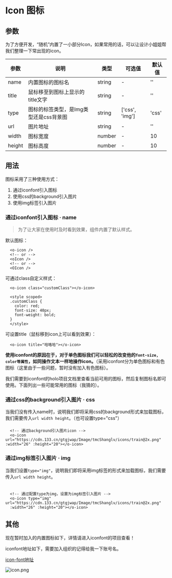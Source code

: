 # Icon 图标
## 参数
为了方便开发，“随机”内置了一小部分Icon，如果常用的话，可以让设计小姐姐帮我们整理一下常出现的icon。

| 参数       | 说明    | 类型      | 可选值       | 默认值   |
|---------- |-------- |---------- |-------------  |-------- |
| name      | 内置图标的图标名   | string  |   -    |     ''    |
| title     | 鼠标移至到图标上显示的title文字    | string| -   | ''   |
| type      | 图标的标签类型，是Img类型还是css背景图   | string    | ['css', 'img']   |  'css' |
| url       | 图片地址   | string    | -   |  '' |
| width     | 图标宽度   | number    | -   |  10 |
| height    | 图标高度   | number    | -   |  10 |

## 用法

图标采用了三种使用方式：
  1. 通过iconfont引入图标
  2. 使用css的background引入图片
  3. 使用img标签引入图片

### 通过iconfont引入图标 · name
  > 为了让大家在使用时及时看到效果，组件内置了默认样式。

  默认图标：<o-icon/>

```vue
  <o-icon />
  <!-- or -->
  <oIcon />
  <!-- or -->
  <OIcon /> 
```

  可通过class自定义样式：<o-icon class="customClass"></o-icon>

  ```vue
    <o-icon class="customClass"></o-icon>

    <style scoped>
    .customClass {
      color: red;
      font-size: 40px;
      font-weight: bold;
    }
    </style>
  ```

  可设置title（鼠标移到icon上可以看到效果）：<o-icon title="哈咯哈"></o-icon>

  ```vue
    <o-icon title="哈咯哈"></o-icon>
  ```

  **使用iconfont的原因在于，对于单色图标我们可以轻松的改变他的`font-size, color等属性`，如同操作文本一样地操作icon。**（采用iconfont分为单色图标和有色图标（这里由于一些问题，暂时没有加入有色图标）。

  我们需要到iconfont的holo项目文档里查看当前可用的图标，然后复制图标名即可使用。下面列出一些可能常用的图标（我猜的）。

  <icon-list/>

### 通过css的background引入图片 · css

  当我们没有传入name时，说明我们即将采用css的background形式来加载图标，我们需要传入`url width height`。（也可设置type="css"）

  <div style="margin-top:20px">
    <o-icon url="https://cdn.133.cn/gtgjwap/Image/tmcShanglv/icons/train@2x.png" :width="26" :height="20"></o-icon>
  </div>  

```vue
  <!-- 通过background引入图片icon -->
  <o-icon url="https://cdn.133.cn/gtgjwap/Image/tmcShanglv/icons/train@2x.png" :width="26" :height="20"></o-icon>
```

### 通过img标签引入图片 · img

  当我们设置`type="img"`，说明我们即将采用img标签的形式来加载图标，我们需要传入`url width height`。

  <div style="margin-top:20px">
    <o-icon type="img" url="https://cdn.133.cn/gtgjwap/Image/tmcShanglv/icons/train@2x.png" :width="26" :height="20"></o-icon>
  </div>

```vue

  <!-- 通过配置type为img，设置为img标签引入图片 -->
  <o-icon type="img" url="https://cdn.133.cn/gtgjwap/Image/tmcShanglv/icons/train@2x.png" 
  :width="26" :height="20"></o-icon>
```


## 其他

现在暂时加入的内置图标如下，详情请进入iconfont的项目查看！

iconfont地址如下，需要加入组织的记得给我一下账号名。

[icon-font地址](https://www.iconfont.cn/ )

![icon.png](https://i.loli.net/2021/03/24/DyjA5iZRTzHXGuq.png)

<style scoped>
  .customClass {
    color: red;
    font-size: 40px;
    font-weight: bold;
  }
</style>